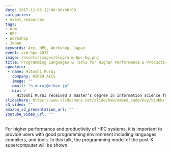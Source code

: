 ```yaml
---
date: 2017-12-06 12:00:00+00:00
categories:
- event_resources
tags:
- Arm
- HPC
- Workshop
- Japan
keywords: Arm, HPC, Workshop, Japan
event: arm-hpc-2017
image: /assets/images/blog/arm-hpc-bg.png
title: Programming Languages & Tools for Higher Performance & Productivity
speakers:
 - name: Hitoshi Murai
   company: RIKEN AICS
   image: ""
   email: "h-murai@riken.jp"
   bio: >
     Hitoshi Murai received a master's degree in information science from Kyoto University in 1996. He worked as a software developer in NEC from 1996 to 2010. He received a Ph.D degree in computer science from University of Tsukuba in 2010. He is currently a research scientist of the programming environment research team and the Flagship 2020 project in Advanced Institute for Computational Science, RIKEN. His research interests include compilers and parallel programming languages.
slideshare: https://www.slideshare.net/slideshow/embed_code/key/kjobNzT53Nnc8R
s3_video: ""
amazon_s3_presentation_url: ""
youtube_video_url: ""
---
```

For higher performance and productivity of HPC systems, it is important to provide users with good programming environment including languages, compilers, and tools. In this talk, the programming model of the post-K supercomputer will be shown.
